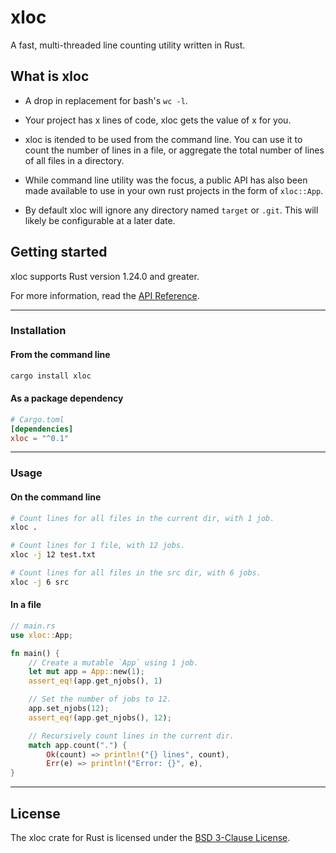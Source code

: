 # xloc

A fast, multi-threaded line counting utility written in Rust.

## What is xloc

- A drop in replacement for bash's `wc -l`.

- Your project has x lines of code, xloc gets the value of x for you.

- xloc is itended to be used from the command line. You can use it to
count the number of lines in a file, or aggregate the total number of
lines of all files in a directory.

- While command line utility was the focus, a public API has also been made available to use in your own rust projects in the form of `xloc::App`.

- By default xloc will ignore any
directory named `target` or `.git`. This will likely be configurable
at a later date.

## Getting started

xloc supports Rust version 1.24.0 and greater.

For more information, read the [API Reference](https://docs.rs/xloc).

---

### Installation

#### From the command line

```bash
cargo install xloc
```

#### As a package dependency

```toml
# Cargo.toml
[dependencies]
xloc = "^0.1"
```

---

### Usage

#### On the command line
```bash
# Count lines for all files in the current dir, with 1 job.
xloc .

# Count lines for 1 file, with 12 jobs.
xloc -j 12 test.txt

# Count lines for all files in the src dir, with 6 jobs.
xloc -j 6 src
```

#### In a file
```rs
// main.rs
use xloc::App;

fn main() {
    // Create a mutable `App` using 1 job.
    let mut app = App::new(1);
    assert_eq!(app.get_njobs(), 1)

    // Set the number of jobs to 12.
    app.set_njobs(12);
    assert_eq!(app.get_njobs(), 12);

    // Recursively count lines in the current dir.
    match app.count(".") {
        Ok(count) => println!("{} lines", count),
        Err(e) => println!("Error: {}", e),
}
```

---

## License

The xloc crate for Rust is licensed under the [BSD 3-Clause License](https://github.com/Jonxslays/xloc/blob/main/LICENSE).

